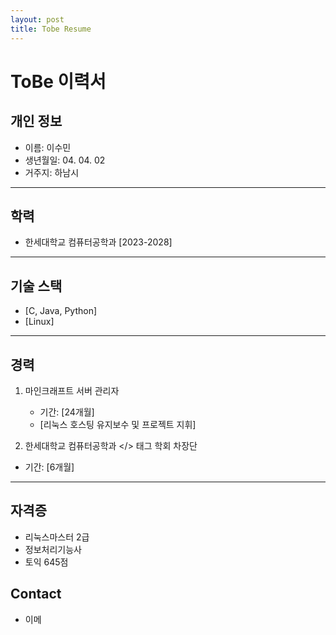 ```yaml
---
layout: post
title: Tobe Resume
---
```

# ToBe 이력서

## 개인 정보
* 이름: 이수민
* 생년월일: 04. 04. 02
* 거주지: 하남시
---
## 학력
* 한세대학교 컴퓨터공학과 [2023-2028]
---
## 기술 스택
* [C, Java, Python]
* [Linux]
---
## 경력
1. 마인크래프트 서버 관리자
   * 기간: [24개월]
   * [리눅스 호스팅 유지보수 및 프로젝트 지휘]

2. 한세대학교 컴퓨터공학과 </> 태그 학회 차장단
  * 기간: [6개월]
---
## 자격증
* 리눅스마스터 2급
* 정보처리기능사
* 토익 645점
 
## Contact
* 이메
